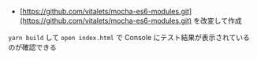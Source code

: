 - [https://github.com/vitalets/mocha-es6-modules.git](https://github.com/vitalets/mocha-es6-modules.git) を改変して作成

`yarn build` して `open index.html` で Console にテスト結果が表示されているのが確認できる
